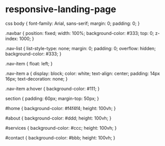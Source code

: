 # responsive-landing-page
css
body {
    font-family: Arial, sans-serif;
    margin: 0;
    padding: 0;
}

.navbar {
    position: fixed;
    width: 100%;
    background-color: #333;
    top: 0;
    z-index: 1000;
}

.nav-list {
    list-style-type: none;
    margin: 0;
    padding: 0;
    overflow: hidden;
    background-color: #333;
}

.nav-item {
    float: left;
}

.nav-item a {
    display: block;
    color: white;
    text-align: center;
    padding: 14px 16px;
    text-decoration: none;
}

.nav-item a:hover {
    background-color: #111;
}

section {
    padding: 60px;
    margin-top: 50px;
}

#home {
    background-color: #f4f4f4;
    height: 100vh;
}

#about {
    background-color: #ddd;
    height: 100vh;
}

#services {
    background-color: #ccc;
    height: 100vh;
}

#contact {
    background-color: #bbb;
    height: 100vh;
}


